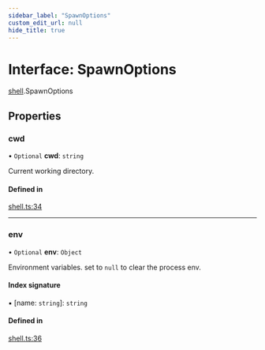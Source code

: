 ```yaml
---
sidebar_label: "SpawnOptions"
custom_edit_url: null
hide_title: true
---
```


# Interface: SpawnOptions

[shell](../modules/shell.md).SpawnOptions

## Properties

### cwd

• `Optional` **cwd**: `string`

Current working directory.

#### Defined in

[shell.ts:34](https://github.com/tauri-apps/tauri/blob/01d4ada/tooling/api/src/shell.ts#L34)

___

### env

• `Optional` **env**: `Object`

Environment variables. set to `null` to clear the process env.

#### Index signature

▪ [name: `string`]: `string`

#### Defined in

[shell.ts:36](https://github.com/tauri-apps/tauri/blob/01d4ada/tooling/api/src/shell.ts#L36)
